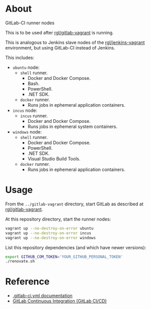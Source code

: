 # About

GitLab-CI runner nodes

This is to be used after [rgl/gitlab-vagrant](https://github.com/rgl/gitlab-vagrant) is running.

This is analogous to Jenkins slave nodes of the [rgl/jenkins-vagrant](https://github.com/rgl/jenkins-vagrant) environment, but using GitLab-CI instead of Jenkins.

This includes:

* `ubuntu` node:
  * `shell` runner.
    * Docker and Docker Compose.
    * Bash.
    * PowerShell.
    * .NET SDK.
  * `docker` runner.
    * Runs jobs in ephemeral application containers.
* `incus` node:
  * `incus` runner.
    * Docker and Docker Compose.
    * Runs jobs in ephemeral system containers.
* `windows` node:
  * `shell` runner.
    * Docker and Docker Compose.
    * PowerShell.
    * .NET SDK.
    * Visual Studio Build Tools.
  * `docker` runner.
    * Runs jobs in ephemeral application containers.

# Usage

From the `../gitlab-vagrant` directory, start GitLab as described at [rgl/gitlab-vagrant](https://github.com/rgl/gitlab-vagrant).

At this repository directory, start the runner nodes:

```bash
vagrant up --no-destroy-on-error ubuntu
vagrant up --no-destroy-on-error incus
vagrant up --no-destroy-on-error windows
```

List this repository dependencies (and which have newer versions):

```bash
export GITHUB_COM_TOKEN='YOUR_GITHUB_PERSONAL_TOKEN'
./renovate.sh
```

# Reference

* [.gitlab-ci.yml documentation](https://docs.gitlab.com/ee/ci/yaml/index.html)
* [GitLab Continuous Integration (GitLab CI/CD)](https://docs.gitlab.com/ee/ci/)

